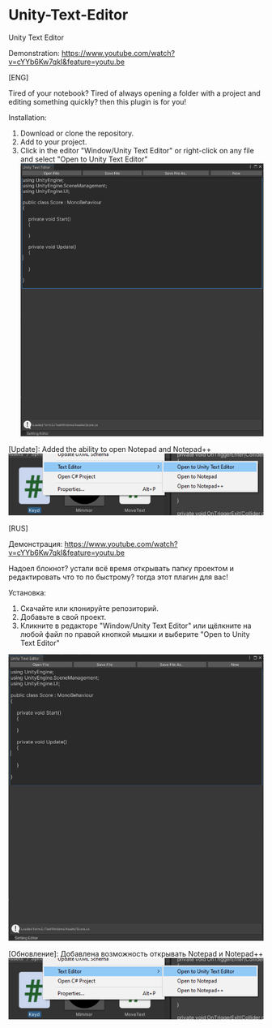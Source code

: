 # Unity-Text-Editor
Unity Text Editor

Demonstration: https://www.youtube.com/watch?v=cYYb6Kw7qkI&feature=youtu.be

[ENG]


Tired of your notebook? Tired of always opening a folder with a project and editing something quickly? then this plugin is for you!

Installation:
1. Download or clone the repository.
2. Add to your project.
3. Click in the editor "Window/Unity Text Editor" or right-click on any file and select "Open to Unity Text Editor"
![](image/edit.jpg?raw=false)


[Update]:
Added the ability to open Notepad and Notepad++
![](image/edit2.PNG?raw=false)


[RUS]


Демонстрация: https://www.youtube.com/watch?v=cYYb6Kw7qkI&feature=youtu.be

Надоел блокнот? устали всё время открывать папку проектом и редактировать что то по быстрому? тогда этот плагин для вас! 

Установка:
1. Скачайте или клонируйте репозиторий.
2. Добавьте в свой проект.
3. Кликните в редакторе "Window/Unity Text Editor" или щёлкните на любой файл  по правой кнопкой мышки и выберите "Open to Unity Text Editor"


![](image/edit.jpg?raw=false)


[Обновление]:
Добавлена возможность открывать Notepad и Notepad++
![](image/edit2.PNG?raw=false)

